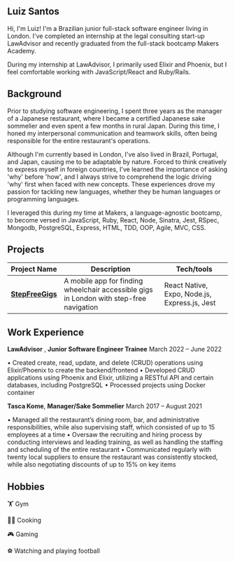 ## Luiz Santos

Hi, I'm Luiz! I'm a Brazilian junior full-stack software engineer living in London. I've completed an internship at the legal consulting start-up LawAdvisor and recently graduated from the full-stack bootcamp Makers Academy.

During my internship at LawAdvisor, I primarily used Elixir and Phoenix, but I feel comfortable working with JavaScript/React and Ruby/Rails.

## Background

Prior to studying software engineering, I spent three years as the manager of a Japanese restaurant, where I became a certified Japanese sake sommelier and even spent a few months in rural Japan. During this time, I honed my interpersonal communication and teamwork skills, often being responsible for the entire restaurant's operations.

Although I'm currently based in London, I've also lived in Brazil, Portugal, and Japan, causing me to be adaptable by nature. Forced to think creatively to express myself in foreign countries, I've learned the importance of asking 'why' before 'how', and I always strive to comprehend the logic driving 'why' first when faced with new concepts. These experiences drove my passion for tackling new languages, whether they be human languages or programming languages. 

I leveraged this during my time at Makers, a language-agnostic bootcamp, to become versed in JavaScript, Ruby, React, Node, Sinatra, Jest, RSpec, Mongodb, PostgreSQL, Express, HTML, TDD, OOP, Agile, MVC, CSS.

## Projects

|Project Name                         | Description       | Tech/tools        |
| ---------------------------- | ----------------- | ----------------- |
| **[StepFreeGigs](https://github.com/santosluizfelipe/StepFreeGigs)**            | A mobile app for finding wheelchair accessible gigs in London with step-free navigation | React Native, Expo, Node.js, Express.js, Jest |

## Work Experience

**LawAdvisor** , __Junior Software Engineer Trainee__                                         March 2022 – June 2022  


• Created create, read, update, and delete (CRUD) operations using Elixir/Phoenix to create the backend/frontend 
• Developed CRUD applications using Phoenix and Elixir, utilizing a RESTful API and certain databases,
including PostgreSQL
• Processed projects using Docker container

**Tasca Kome**, __Manager/Sake Sommelier__                                      March 2017 – August 2021 


• Managed all the restaurant’s dining room, bar, and administrative responsibilities, while also supervising
staff, which consisted of up to 15 employees at a time
• Oversaw the recruiting and hiring process by conducting interviews and leading training, as well as handling
the staffing and scheduling of the entire restaurant
• Communicated regularly with twenty local suppliers to ensure the restaurant was consistently stocked, while
also negotiating discounts of up to 15% on key items

## Hobbies

:weight_lifting: Gym

:cook: Cooking

:video_game: Gaming

:soccer: Watching and playing football

